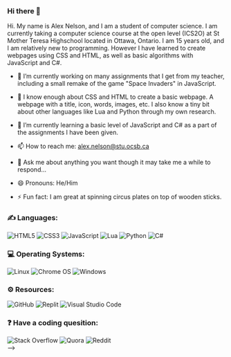 ### Hi there 👋
Hi. My name is Alex Nelson, and I am a student of computer science. I am currently taking a computer science course at the open level (ICS2O) at St Mother Teresa Highschool located in Ottawa, Ontario. I am 15 years old, and I am relatively new to programming. However I have learned to create webpages using CSS and HTML, as well as basic algorithms with JavaScript and C#.

- 🔭 I’m currently working on many assignments that I get from my teacher, including a small remake of the game "Space Invaders" in JavaScript.

- 🧠 I know enough about CSS and HTML to create a basic webpage. A webpage with a title, icon, words, images, etc. I also know a tiny bit about other languages like Lua and Python through my own research.

- 🌱 I’m currently learning a basic level of JavaScript and C# as a part of the assignments I have been given.

- 📫 How to reach me: alex.nelson@stu.ocsb.ca
- 💬 Ask me about anything you want though it may take me a while to respond...
- 😄 Pronouns: He/Him
- ⚡ Fun fact: I am great at spinning circus plates on top of wooden sticks.
### ✍ Languages: 

![HTML5](https://img.shields.io/badge/html5-%23E34F26.svg?style=for-the-badge&logo=html5&logoColor=white) ![CSS3](https://img.shields.io/badge/css3-%231572B6.svg?style=for-the-badge&logo=css3&logoColor=white) ![JavaScript](https://img.shields.io/badge/javascript-%23323330.svg?style=for-the-badge&logo=javascript&logoColor=%23F7DF1E) ![Lua](https://img.shields.io/badge/lua-%232C2D72.svg?style=for-the-badge&logo=lua&logoColor=white) ![Python](https://img.shields.io/badge/python-3670A0?style=for-the-badge&logo=python&logoColor=ffdd54) ![C#](https://img.shields.io/badge/c%23-%23239120.svg?style=for-the-badge&logo=c-sharp&logoColor=white)

### 💻 Operating Systems:

![Linux](https://img.shields.io/badge/Linux-FCC624?style=for-the-badge&logo=linux&logoColor=black)  ![Chrome OS](https://img.shields.io/badge/chrome%20os-3d89fc?style=for-the-badge&logo=google%20chrome&logoColor=white)  ![Windows](https://img.shields.io/badge/Windows-0078D6?style=for-the-badge&logo=windows&logoColor=white)

### ⚙️ Resources: 

![GitHub](https://img.shields.io/badge/github-%23121011.svg?style=for-the-badge&logo=github&logoColor=white)  ![Replit](https://img.shields.io/badge/Replit-DD1200?style=for-the-badge&logo=Replit&logoColor=white) ![Visual Studio Code](https://img.shields.io/badge/Visual%20Studio%20Code-0078d7.svg?style=for-the-badge&logo=visual-studio-code&logoColor=white)  

### ❓ Have a coding quesition:

![Stack Overflow](https://img.shields.io/badge/-Stackoverflow-FE7A16?style=for-the-badge&logo=stack-overflow&logoColor=white) ![Quora](https://img.shields.io/badge/Quora-%23B92B27.svg?style=for-the-badge&logo=Quora&logoColor=white)  ![Reddit](https://img.shields.io/badge/Reddit-%23FF4500.svg?style=for-the-badge&logo=Reddit&logoColor=white)     
-->
